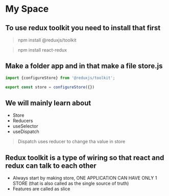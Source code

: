 # My Space
## To use redux toolkit you need to install that first
> npm install @reduxjs/toolkit

> npm install react-redux

## Make a folder app and in that make a file store.js
```javascript
import {configureStore} from '@reduxjs/toolkit';

export const store = configureStore({})
```

## We will mainly learn about 
- Store
- Reducers
- useSelector
- useDispatch
> Dispatch uses reducer to change tha value in store


## Redux toolkit is a type of wiring so that react and redux can talk to each other
- Always start by making store, ONE APPLICATION CAN HAVE ONLY 1 STORE (that is also called as the single source of truth)
- Features are called as slice